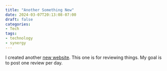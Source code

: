 ```yaml
---
title: "Another Something New"
date: 2024-03-07T20:13:08-07:00
draft: false
categories:
- Tech
tags:
- technology
- synergy
---
```

I created another [new website](http://reviews.rosenberg-watt.com). This one is for reviewing things. My goal is to post one review per day.
